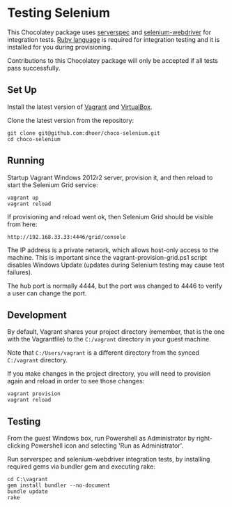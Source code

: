 # Testing Selenium

This Chocolatey package uses [serverspec](http://serverspec.org/) and
[selenium-webdriver](https://github.com/SeleniumHQ/selenium/wiki/Ruby-Bindings)
for integration tests. [Ruby language](https://www.ruby-lang.org/) is
required for integration testing and it is installed for you during
provisioning.

Contributions to this Chocolatey package will only be accepted if all
tests pass successfully.

## Set Up

Install the latest version of
[Vagrant](http://www.vagrantup.com/downloads.html) and
[VirtualBox](https://www.virtualbox.org/wiki/Downloads).

Clone the latest version from the repository:

```
git clone git@github.com:dhoer/choco-selenium.git
cd choco-selenium
```

## Running

Startup Vagrant Windows 2012r2 server, provision it, and then reload to
start the Selenium Grid service:

```
vagrant up
vagrant reload
```

If provisioning and reload went ok, then Selenium Grid should be
visible from here:

```
http://192.168.33.33:4446/grid/console
```

The IP address is a private network, which allows host-only access to
the machine.  This is important since the vagrant-provision-grid.ps1
script disables Windows Update (updates during Selenium testing may
cause test failures).

The hub port is normally 4444, but the port was changed to 4446 to
verify a user can change the port.

## Development

By default, Vagrant shares your project directory (remember, that is
the one with the Vagrantfile) to the `C:/vagrant` directory in your
guest machine.

Note that `C:/Users/vagrant` is a different directory from the synced
`C:/vagrant` directory.

If you make changes in the project directory, you will need to
provision again and reload in order to see those changes:

```
vagrant provision
vagrant reload
```

## Testing

From the guest Windows box, run Powershell as Administrator by
right-clicking Powershell icon and selecting 'Run as Administrator'.

Run serverspec and selenium-webdriver integration tests, by installing
required gems via bundler gem and executing rake:

```
cd C:\vagrant
gem install bundler --no-document
bundle update
rake
```
